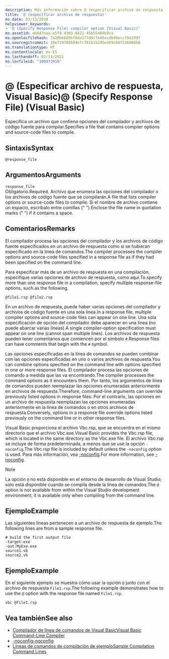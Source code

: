 ```yaml
---
description: Más información sobre @ (especificar archivo de respuesta) (Visual Basic)
title: '@ (especificar archivo de respuesta)'
ms.date: 03/13/2018
helpviewer_keywords:
- '@ (Specify Response File) compiler option [Visual Basic]'
ms.assetid: a6847eaa-e5f9-4303-9421-45b55484b9ca
ms.openlocfilehash: 7a28be0d0bf6da177d9cfe85ecdb40eccf8a339f
ms.sourcegitcommit: 10e719780594efc781b15295e499c66f316068b8
ms.translationtype: HT
ms.contentlocale: es-ES
ms.lasthandoff: 02/14/2021
ms.locfileid: "100473919"
---
```

# <a name="-specify-response-file-visual-basic"></a><span data-ttu-id="53022-103">@ (Especificar archivo de respuesta, Visual Basic)</span><span class="sxs-lookup"><span data-stu-id="53022-103">@ (Specify Response File) (Visual Basic)</span></span>

<span data-ttu-id="53022-104">Especifica un archivo que contiene opciones del compilador y archivos de código fuente para compilar.</span><span class="sxs-lookup"><span data-stu-id="53022-104">Specifies a file that contains compiler options and source-code files to compile.</span></span>

## <a name="syntax"></a><span data-ttu-id="53022-105">Sintaxis</span><span class="sxs-lookup"><span data-stu-id="53022-105">Syntax</span></span>

```console
@response_file
```

## <a name="arguments"></a><span data-ttu-id="53022-106">Argumentos</span><span class="sxs-lookup"><span data-stu-id="53022-106">Arguments</span></span>

`response_file`  
<span data-ttu-id="53022-107">Obligatorio.</span><span class="sxs-lookup"><span data-stu-id="53022-107">Required.</span></span> <span data-ttu-id="53022-108">Archivo que enumera las opciones del compilador o los archivos de código fuente que se compilarán.</span><span class="sxs-lookup"><span data-stu-id="53022-108">A file that lists compiler options or source-code files to compile.</span></span> <span data-ttu-id="53022-109">Si el nombre de archivo contiene un espacio, escríbalo entre comillas (" ").</span><span class="sxs-lookup"><span data-stu-id="53022-109">Enclose the file name in quotation marks (" ") if it contains a space.</span></span>

## <a name="remarks"></a><span data-ttu-id="53022-110">Comentarios</span><span class="sxs-lookup"><span data-stu-id="53022-110">Remarks</span></span>

<span data-ttu-id="53022-111">El compilador procesa las opciones del compilador y los archivos de código fuente especificados en un archivo de respuesta como si se hubieran especificado en la línea de comandos.</span><span class="sxs-lookup"><span data-stu-id="53022-111">The compiler processes the compiler options and source-code files specified in a response file as if they had been specified on the command line.</span></span>

<span data-ttu-id="53022-112">Para especificar más de un archivo de respuesta en una compilación, especifique varias opciones de archivo de respuesta, como aquí.</span><span class="sxs-lookup"><span data-stu-id="53022-112">To specify more than one response file in a compilation, specify multiple response-file options, such as the following.</span></span>

```console
@file1.rsp @file2.rsp
```

<span data-ttu-id="53022-113">En un archivo de respuesta, puede haber varias opciones del compilador y archivos de código fuente en una sola línea.</span><span class="sxs-lookup"><span data-stu-id="53022-113">In a response file, multiple compiler options and source-code files can appear on one line.</span></span> <span data-ttu-id="53022-114">Una sola especificación de opción del compilador debe aparecer en una línea (no puede abarcar varias líneas).</span><span class="sxs-lookup"><span data-stu-id="53022-114">A single compiler-option specification must appear on one line (cannot span multiple lines).</span></span> <span data-ttu-id="53022-115">Los archivos de respuesta pueden tener comentarios que comiencen por el símbolo `#`.</span><span class="sxs-lookup"><span data-stu-id="53022-115">Response files can have comments that begin with the `#` symbol.</span></span>

<span data-ttu-id="53022-116">Las opciones especificadas en la línea de comandos se pueden combinar con las opciones especificadas en uno o varios archivos de respuesta.</span><span class="sxs-lookup"><span data-stu-id="53022-116">You can combine options specified on the command line with options specified in one or more response files.</span></span> <span data-ttu-id="53022-117">El compilador procesa las opciones de comando a medida que las va encontrando.</span><span class="sxs-lookup"><span data-stu-id="53022-117">The compiler processes the command options as it encounters them.</span></span> <span data-ttu-id="53022-118">Por tanto, los argumentos de línea de comandos pueden reemplazar las opciones enumeradas anteriormente en archivos de respuesta.</span><span class="sxs-lookup"><span data-stu-id="53022-118">Therefore, command-line arguments can override previously listed options in response files.</span></span> <span data-ttu-id="53022-119">Por el contrario, las opciones en un archivo de respuesta reemplazan las opciones enumeradas anteriormente en la línea de comandos o en otros archivos de respuesta.</span><span class="sxs-lookup"><span data-stu-id="53022-119">Conversely, options in a response file override options listed previously on the command line or in other response files.</span></span>

<span data-ttu-id="53022-120">Visual Basic proporciona el archivo Vbc.rsp, que se encuentra en el mismo directorio que el archivo Vbc.exe.</span><span class="sxs-lookup"><span data-stu-id="53022-120">Visual Basic provides the Vbc.rsp file, which is located in the same directory as the Vbc.exe file.</span></span> <span data-ttu-id="53022-121">El archivo Vbc.rsp se incluye de forma predeterminada, a menos que se use la opción `-noconfig`.</span><span class="sxs-lookup"><span data-stu-id="53022-121">The Vbc.rsp file is included by default unless the `-noconfig` option is used.</span></span> <span data-ttu-id="53022-122">Para más información, vea [-noconfig](noconfig.md).</span><span class="sxs-lookup"><span data-stu-id="53022-122">For more information, see [-noconfig](noconfig.md).</span></span>

> [!NOTE]
> <span data-ttu-id="53022-123">La opción `@` no está disponible en el entorno de desarrollo de Visual Studio; solo está disponible cuando se compila desde la línea de comandos.</span><span class="sxs-lookup"><span data-stu-id="53022-123">The `@` option is not available from within the Visual Studio development environment; it is available only when compiling from the command line.</span></span>

## <a name="example"></a><span data-ttu-id="53022-124">Ejemplo</span><span class="sxs-lookup"><span data-stu-id="53022-124">Example</span></span>

<span data-ttu-id="53022-125">Las siguientes líneas pertenecen a un archivo de respuesta de ejemplo.</span><span class="sxs-lookup"><span data-stu-id="53022-125">The following lines are from a sample response file.</span></span>

```console
# build the first output file
-target:exe
-out:MyExe.exe
source1.vb
source2.vb
```

## <a name="example"></a><span data-ttu-id="53022-126">Ejemplo</span><span class="sxs-lookup"><span data-stu-id="53022-126">Example</span></span>

<span data-ttu-id="53022-127">En el siguiente ejemplo se muestra cómo usar la opción `@` junto con el archivo de respuesta `File1.rsp`.</span><span class="sxs-lookup"><span data-stu-id="53022-127">The following example demonstrates how to use the `@` option with the response file named `File1.rsp`.</span></span>

```console
vbc @file1.rsp
```

## <a name="see-also"></a><span data-ttu-id="53022-128">Vea también</span><span class="sxs-lookup"><span data-stu-id="53022-128">See also</span></span>

- [<span data-ttu-id="53022-129">Compilador de línea de comandos de Visual Basic</span><span class="sxs-lookup"><span data-stu-id="53022-129">Visual Basic Command-Line Compiler</span></span>](index.md)
- [<span data-ttu-id="53022-130">-noconfig</span><span class="sxs-lookup"><span data-stu-id="53022-130">-noconfig</span></span>](noconfig.md)
- [<span data-ttu-id="53022-131">Líneas de comandos de compilación de ejemplo</span><span class="sxs-lookup"><span data-stu-id="53022-131">Sample Compilation Command Lines</span></span>](sample-compilation-command-lines.md)
